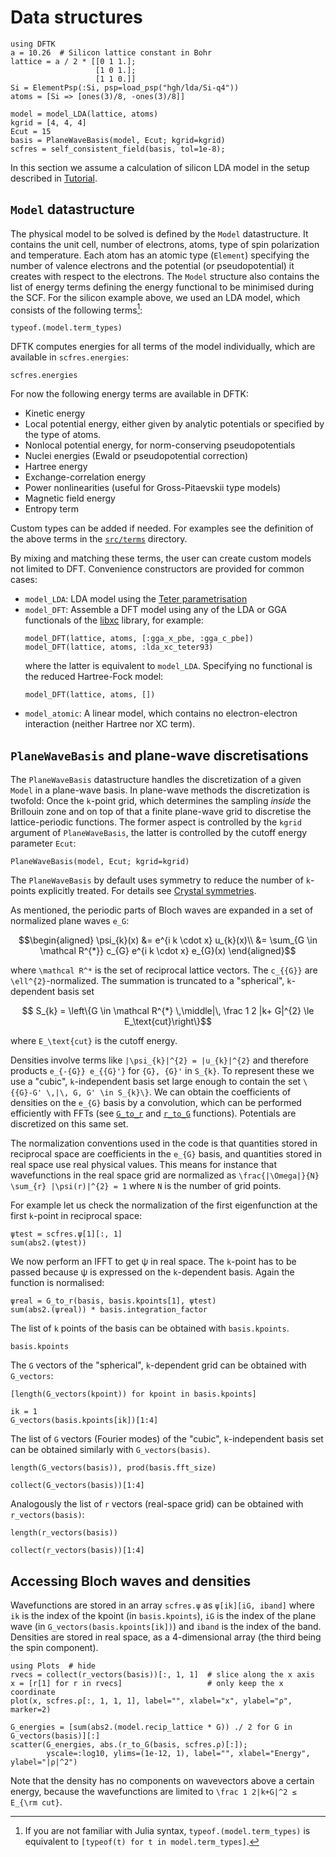 # Data structures

```@setup data_structures
using DFTK
a = 10.26  # Silicon lattice constant in Bohr
lattice = a / 2 * [[0 1 1.];
                   [1 0 1.];
                   [1 1 0.]]
Si = ElementPsp(:Si, psp=load_psp("hgh/lda/Si-q4"))
atoms = [Si => [ones(3)/8, -ones(3)/8]]

model = model_LDA(lattice, atoms)
kgrid = [4, 4, 4]
Ecut = 15
basis = PlaneWaveBasis(model, Ecut; kgrid=kgrid)
scfres = self_consistent_field(basis, tol=1e-8);
```

In this section we assume a calculation of silicon LDA model
in the setup described in [Tutorial](@ref).

## `Model` datastructure
The physical model to be solved is defined by the `Model`
datastructure. It contains the unit cell, number of electrons, atoms,
type of spin polarization and temperature. Each atom has an atomic
type (`Element`) specifying the number of valence electrons and the
potential (or pseudopotential) it creates with respect to the electrons.
The `Model` structure also contains the list of energy terms
defining the energy functional to be minimised during the SCF.
For the silicon example above, we used
an LDA model, which consists of the following terms[^2]:

[^2]: If you are not familiar with Julia syntax, `typeof.(model.term_types)` is equivalent to `[typeof(t) for t in model.term_types]`.

```@example data_structures
typeof.(model.term_types)
```

DFTK computes energies for all terms of the model individually,
which are available in `scfres.energies`:

```@example data_structures
scfres.energies
```

For now the following energy terms are available in DFTK:

- Kinetic energy
- Local potential energy, either given by analytic potentials or
  specified by the type of atoms.
- Nonlocal potential energy, for norm-conserving pseudopotentials
- Nuclei energies (Ewald or pseudopotential correction)
- Hartree energy
- Exchange-correlation energy
- Power nonlinearities (useful for Gross-Pitaevskii type models)
- Magnetic field energy
- Entropy term

Custom types can be added if needed. For examples see
the definition of the above terms in the
[`src/terms`](https://dftk.org/tree/master/src/terms) directory.

By mixing and matching these terms, the user can create custom models
not limited to DFT. Convenience constructors are provided for common cases:

- `model_LDA`: LDA model using the
  [Teter parametrisation](https://doi.org/10.1103/PhysRevB.54.1703)
- `model_DFT`: Assemble a DFT model using
   any of the LDA or GGA functionals of the
   [libxc](https://tddft.org/programs/libxc/functionals/) library,
   for example:
   ```
   model_DFT(lattice, atoms, [:gga_x_pbe, :gga_c_pbe])
   model_DFT(lattice, atoms, :lda_xc_teter93)
   ```
   where the latter is equivalent to `model_LDA`.
   Specifying no functional is the reduced Hartree-Fock model:
   ```
   model_DFT(lattice, atoms, [])
   ```
- `model_atomic`: A linear model, which contains no electron-electron interaction
  (neither Hartree nor XC term).

## `PlaneWaveBasis` and plane-wave discretisations

The `PlaneWaveBasis` datastructure handles the discretization of a
given `Model` in a plane-wave basis.
In plane-wave methods the discretization is twofold:
Once the ``k``-point grid, which determines the sampling
*inside* the Brillouin zone and on top of that a finite
plane-wave grid to discretise the lattice-periodic functions.
The former aspect is controlled by the `kgrid` argument
of `PlaneWaveBasis`, the latter is controlled by the
cutoff energy parameter `Ecut`:

```@example data_structures
PlaneWaveBasis(model, Ecut; kgrid=kgrid)
```

The `PlaneWaveBasis` by default uses symmetry to reduce the number of
`k`-points explicitly treated. For details see
[Crystal symmetries](@ref).

As mentioned, the periodic parts of Bloch waves are expanded
in a set of normalized plane waves ``e_G``:
```math
\begin{aligned}
  \psi_{k}(x) &= e^{i k \cdot x} u_{k}(x)\\
  &= \sum_{G \in \mathcal R^{*}} c_{G}  e^{i  k \cdot  x} e_{G}(x)
\end{aligned}
```
where ``\mathcal R^*`` is the set of reciprocal lattice vectors.
The ``c_{{G}}`` are ``\ell^{2}``-normalized. The summation is truncated to a
"spherical", ``k``-dependent basis set
```math
  S_{k} = \left\{G \in \mathcal R^{*} \,\middle|\,
          \frac 1 2 |k+ G|^{2} \le E_\text{cut}\right\}
```
where ``E_\text{cut}`` is the cutoff energy.

Densities involve terms like ``|\psi_{k}|^{2} = |u_{k}|^{2}`` and
therefore products ``e_{-{G}} e_{{G}'}`` for ``{G}, {G}'`` in
``S_{k}``. To represent these we use a "cubic", ``k``-independent
basis set large enough to contain the set
``\{{G}-G' \,|\, G, G' \in S_{k}\}``.
We can obtain the coefficients of densities on the
``e_{G}`` basis by a convolution, which can be performed efficiently
with FFTs (see [`G_to_r`](@ref) and [`r_to_G`](@ref) functions).
Potentials are discretized on this same set.

The normalization conventions used in the code is that quantities
stored in reciprocal space are coefficients in the ``e_{G}`` basis,
and quantities stored in real space use real physical values.
This means for instance that wavefunctions in the real space grid are
normalized as ``\frac{|\Omega|}{N} \sum_{r} |\psi(r)|^{2} = 1`` where
``N`` is the number of grid points.

For example let us check the normalization of the first eigenfunction
at the first ``k``-point in reciprocal space:

```@example data_structures
ψtest = scfres.ψ[1][:, 1]
sum(abs2.(ψtest))
```

We now perform an IFFT to get ψ in real space. The ``k``-point has to be
passed because ψ is expressed on the ``k``-dependent basis.
Again the function is normalised:

```@example data_structures
ψreal = G_to_r(basis, basis.kpoints[1], ψtest)
sum(abs2.(ψreal)) * basis.integration_factor
```

The list of ``k`` points of the basis can be obtained with `basis.kpoints`.

```@example data_structures
basis.kpoints
```

The ``G`` vectors of the "spherical", ``k``-dependent grid can be obtained
with `G_vectors`:

```@example data_structures
[length(G_vectors(kpoint)) for kpoint in basis.kpoints]
```

```@example data_structures
ik = 1
G_vectors(basis.kpoints[ik])[1:4]
```

The list of ``G`` vectors (Fourier modes) of the "cubic", ``k``-independent basis
set can be obtained similarly with `G_vectors(basis)`.

```@example data_structures
length(G_vectors(basis)), prod(basis.fft_size)
```

```@example data_structures
collect(G_vectors(basis))[1:4]
```

Analogously the list of ``r`` vectors
(real-space grid) can be obtained with `r_vectors(basis)`:

```@example data_structures
length(r_vectors(basis))
```

```@example data_structures
collect(r_vectors(basis))[1:4]
```

## Accessing Bloch waves and densities
Wavefunctions are stored in an array `scfres.ψ` as `ψ[ik][iG, iband]` where
`ik` is the index of the kpoint (in `basis.kpoints`), `iG` is the
index of the plane wave (in `G_vectors(basis.kpoints[ik])`) and
`iband` is the index of the band.
Densities are stored in real space, as a 4-dimensional array (the third being the spin component).

```@example data_structures
using Plots  # hide
rvecs = collect(r_vectors(basis))[:, 1, 1]  # slice along the x axis
x = [r[1] for r in rvecs]                   # only keep the x coordinate
plot(x, scfres.ρ[:, 1, 1, 1], label="", xlabel="x", ylabel="ρ", marker=2)
```

```@example data_structures
G_energies = [sum(abs2.(model.recip_lattice * G)) ./ 2 for G in G_vectors(basis)][:]
scatter(G_energies, abs.(r_to_G(basis, scfres.ρ)[:]);
        yscale=:log10, ylims=(1e-12, 1), label="", xlabel="Energy", ylabel="|ρ|^2")
```

Note that the density has no components on wavevectors above a certain energy,
because the wavefunctions are limited to ``\frac 1 2|k+G|^2 ≤ E_{\rm cut}``.
